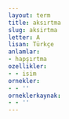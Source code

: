 ```yaml
---
layout: term
title: aksırtma
slug: aksirtma
letter: A
lisan: Türkçe
anlamlar:
- hapşırtma
ozellikler:
- - isim
ornekler:
- - ''
orneklerkaynak:
- - ''
---
```

